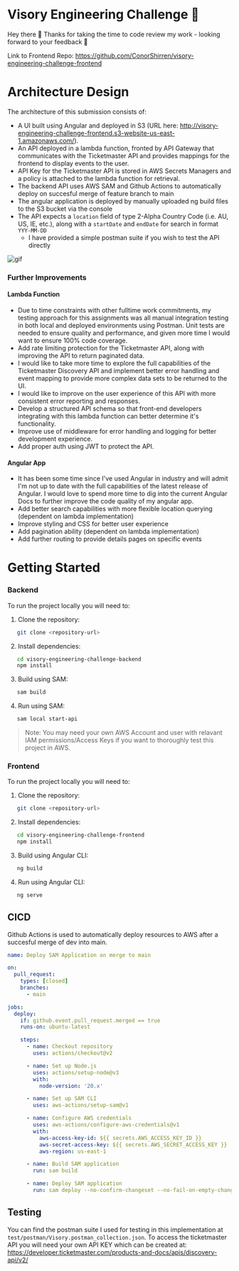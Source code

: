 # Visory Engineering Challenge 🚀 

Hey there 👋 Thanks for taking the time to code review my work - looking forward to your feedback 🙂

Link to Frontend Repo: https://github.com/ConorShirren/visory-engineering-challenge-frontend

# Architecture Design

The architecture of this submission consists of:
- A UI built using Angular and deployed in S3 (URL here: http://visory-engineering-challenge-frontend.s3-website-us-east-1.amazonaws.com/).
- An API deployed in a lambda function, fronted by API Gateway that communicates with the Ticketmaster API and provides mappings for the frontend to display events to the user. 
- API Key for the Ticketmaster API is stored in AWS Secrets Managers and a policy is attached to the lambda function for retrieval.
- The backend API uses AWS SAM and Github Actions to automatically deploy on succesful merge of feature branch to main
- The angular application is deployed by manually uploaded ng build files to the S3 bucket via the console
- The API expects a `location` field of type 2-Alpha Country Code (i.e. AU, US, IE, etc.), along with a `startDate` and `endDate` for search in format `YYY-MM-DD`
  - I  have provided a simple postman suite if you wish to test the API directly
 

![gif](https://github.com/ConorShirren/visory-engineering-challenge-backend/assets/32966008/229b992a-f48e-4f86-a676-90a5432d6a44)


### Further Improvements

#### Lambda Function
- Due to time constraints with other fulltime work commitments, my testing approach for this assignments was all manual integration testing in both local and deployed environments using Postman. Unit tests are needed to ensure quality and performance, and given more time I would want to ensure 100% code coverage. 
- Add rate limiting protection for the Ticketmaster API, along with improving the API to return paginated data.
- I would like to take more time to explore the full capabilities of the Ticketmaster Discovery API and implement better error handling and event mapping to provide more complex data sets to be returned to the UI.
- I would like to improve on the user experience of this API with more consistent error reporting and responses.
- Develop a structured API schema so that front-end developers integrating with this lambda function can better determine it's functionality.
- Improve use of middleware for error handling and logging for better development experience.
- Add proper auth using JWT to protect the API. 

#### Angular App
- It has been some time since I've used Angular in industry and will admit I'm not up to date with the full capabilities of the latest release of Angular. I would love to spend more time to dig into the current Angular Docs to further improve the code quality of my angular app.
- Add better search capabilities with more flexible location querying (dependent on lambda implementation)
- Improve styling and CSS for better user experience
- Add pagination ability (dependent on lambda implementation)
- Add further routing to provide details pages on specific events

# Getting Started

### Backend
To run the project locally you will need to:
1. Clone the repository:
```bash
   git clone <repository-url>
```

2. Install dependencies:
```bash
   cd visory-engineering-challenge-backend
   npm install
```

3. Build using SAM:
```bash
   sam build
```

4. Run using SAM:
```bash
   sam local start-api 
```

> Note: You may need your own AWS Account and user with relavant IAM permissions/Access Keys if you want to thoroughly test this project in AWS.

### Frontend

To run the project locally you will need to:
1. Clone the repository:
```bash
   git clone <repository-url>
```

2. Install dependencies:
```bash
   cd visory-engineering-challenge-frontend
   npm install
```

3. Build using Angular CLI:
```bash
   ng build
```

4. Run using Angular CLI:
```bash
   ng serve
```


## CICD
Github Actions is used to automatically deploy resources to AWS after a succesful merge of dev into main. 

```yml
name: Deploy SAM Application on merge to main

on:
  pull_request:
    types: [closed]
    branches:
      - main

jobs:
  deploy:
    if: github.event.pull_request.merged == true
    runs-on: ubuntu-latest

    steps:
      - name: Checkout repository
        uses: actions/checkout@v2

      - name: Set up Node.js
        uses: actions/setup-node@v3
        with:
          node-version: '20.x'

      - name: Set up SAM CLI
        uses: aws-actions/setup-sam@v1

      - name: Configure AWS credentials
        uses: aws-actions/configure-aws-credentials@v1
        with:
          aws-access-key-id: ${{ secrets.AWS_ACCESS_KEY_ID }}
          aws-secret-access-key: ${{ secrets.AWS_SECRET_ACCESS_KEY }}
          aws-region: us-east-1

      - name: Build SAM application
        run: sam build

      - name: Deploy SAM application
        run: sam deploy --no-confirm-changeset --no-fail-on-empty-changeset --stack-name visory-engineeering-challenge-backend --region us-east-1 

```

## Testing

You can find the postman suite I used for testing in this implementation at `test/postman/Visory.postman_collection.json`. To access the ticketmaster API you will need your own API KEY which can be created at: https://developer.ticketmaster.com/products-and-docs/apis/discovery-api/v2/
